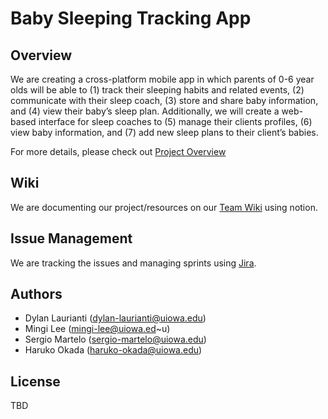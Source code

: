 # Baby Sleeping Tracking App
## Overview
We are creating a cross-platform mobile app in which parents of 0-6 year olds will be able to (1) track their sleeping habits and related events, (2) communicate with their sleep coach, (3) store and share baby information, and (4) view their baby’s sleep plan. Additionally, we will create a web-based interface for sleep coaches to (5) manage their clients profiles, (6) view baby information, and (7) add new sleep plans to their client’s babies.

For more details, please check out [Project Overview](https://team4wiki.notion.site/Overview-2cf8481247414266a1777d851c3e6b86)

## Wiki
We are documenting our project/resources on our [Team Wiki](https://team4wiki.notion.site/8bd55081a7174318bfe48448d65f9be2?v=205fbf9cb9954620a7d3631c9b1fc410&pvs=4) using notion.

## Issue Management
We are tracking the issues and managing sprints using
[Jira](https://septeam4.atlassian.net/jira/software/projects/T4/boards/2/backlog?epics=visible&atlOrigin=eyJpIjoiMjI5ZmI5NDY0NjFmNGI2NmE0MWZjMTM1YTM0ZjQ5N2YiLCJwIjoiaiJ9).



## Authors
- Dylan Laurianti (dylan-laurianti@uiowa.edu)
- Mingi Lee (mingi-lee@uiowa.ed~u)
- Sergio Martelo (sergio-martelo@uiowa.edu)
- Haruko Okada (haruko-okada@uiowa.edu)


## License
TBD